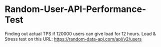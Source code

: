 # Random-User-API-Performance-Test
Finding out actual TPS if 120000 users can give load for 12 hours. Load &amp; Stress test on this URL: https://random-data-api.com/api/v2/users
